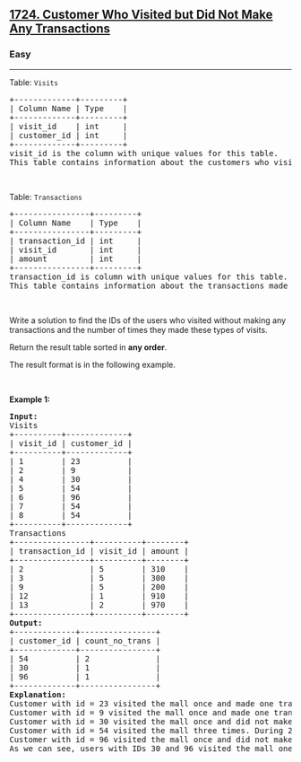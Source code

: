<h2><a href="https://leetcode.com/problems/customer-who-visited-but-did-not-make-any-transactions/solutions/?envType=study-plan-v2&envId=top-sql-50">1724. Customer Who Visited but Did Not Make Any Transactions</a></h2><h3>Easy</h3><hr><p>Table: <code>Visits</code></p>

<pre>
+-------------+---------+
| Column Name | Type    |
+-------------+---------+
| visit_id    | int     |
| customer_id | int     |
+-------------+---------+
visit_id is the column with unique values for this table.
This table contains information about the customers who visited the mall.
</pre>

<p>&nbsp;</p>

<p>Table: <code>Transactions</code></p>

<pre>
+----------------+---------+
| Column Name    | Type    |
+----------------+---------+
| transaction_id | int     |
| visit_id       | int     |
| amount         | int     |
+----------------+---------+
transaction_id is column with unique values for this table.
This table contains information about the transactions made during the visit_id.
</pre>

<p>&nbsp;</p>

<p>Write a&nbsp;solution to find the IDs of the users who visited without making any transactions and the number of times they made these types of visits.</p>

<p>Return the result table sorted in <strong>any order</strong>.</p>

<p>The&nbsp;result format is in the following example.</p>

<p>&nbsp;</p>
<p><strong class="example">Example 1:</strong></p>

<pre>
<strong>Input:</strong> 
Visits
+----------+-------------+
| visit_id | customer_id |
+----------+-------------+
| 1        | 23          |
| 2        | 9           |
| 4        | 30          |
| 5        | 54          |
| 6        | 96          |
| 7        | 54          |
| 8        | 54          |
+----------+-------------+
Transactions
+----------------+----------+--------+
| transaction_id | visit_id | amount |
+----------------+----------+--------+
| 2              | 5        | 310    |
| 3              | 5        | 300    |
| 9              | 5        | 200    |
| 12             | 1        | 910    |
| 13             | 2        | 970    |
+----------------+----------+--------+
<strong>Output:</strong> 
+-------------+----------------+
| customer_id | count_no_trans |
+-------------+----------------+
| 54          | 2              |
| 30          | 1              |
| 96          | 1              |
+-------------+----------------+
<strong>Explanation:</strong> 
Customer with id = 23 visited the mall once and made one transaction during the visit with id = 12.
Customer with id = 9 visited the mall once and made one transaction during the visit with id = 13.
Customer with id = 30 visited the mall once and did not make any transactions.
Customer with id = 54 visited the mall three times. During 2 visits they did not make any transactions, and during one visit they made 3 transactions.
Customer with id = 96 visited the mall once and did not make any transactions.
As we can see, users with IDs 30 and 96 visited the mall one time without making any transactions. Also, user 54 visited the mall twice and did not make any transactions.
</pre>
